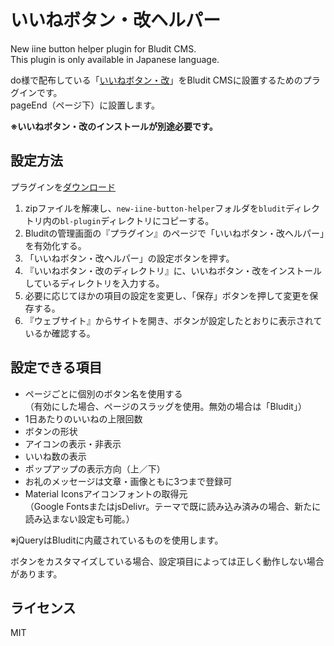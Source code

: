 # いいねボタン・改ヘルパー

New iine button helper plugin for Bludit CMS.<br>
This plugin is only available in Japanese language.

do様で配布している「[いいねボタン・改](https://do.gt-gt.org/product/newiine/)」をBludit CMSに設置するためのプラグインです。<br>
pageEnd（ページ下）に設置します。

**※いいねボタン・改のインストールが別途必要です。**

## 設定方法
プラグインを[ダウンロード](https://github.com/sakanafurai/new-iine-button-helper/releases/download/1.0.0/new-iine-button-helper.zip)

1. zipファイルを解凍し、```new-iine-button-helper```フォルダを```bludit```ディレクトリ内の```bl-plugin```ディレクトリにコピーする。
2. Bluditの管理画面の『プラグイン』のページで「いいねボタン・改ヘルパー」を有効化する。
3. 「いいねボタン・改ヘルパー」の設定ボタンを押す。
4. 『いいねボタン・改のディレクトリ』に、いいねボタン・改をインストールしているディレクトリを入力する。
5. 必要に応じてほかの項目の設定を変更し、「保存」ボタンを押して変更を保存する。
6. 『ウェブサイト』からサイトを開き、ボタンが設定したとおりに表示されているか確認する。

## 設定できる項目

* ページごとに個別のボタン名を使用する<br>
（有効にした場合、ページのスラッグを使用。無効の場合は「Bludit」）
* 1日あたりのいいねの上限回数
* ボタンの形状
* アイコンの表示・非表示
* いいね数の表示
* ポップアップの表示方向（上／下）
* お礼のメッセージは文章・画像ともに3つまで登録可
* Material Iconsアイコンフォントの取得元<br>
（Google FontsまたはjsDelivr。テーマで既に読み込み済みの場合、新たに読み込まない設定も可能。）

※jQueryはBluditに内蔵されているものを使用します。

ボタンをカスタマイズしている場合、設定項目によっては正しく動作しない場合があります。

## ライセンス
MIT
